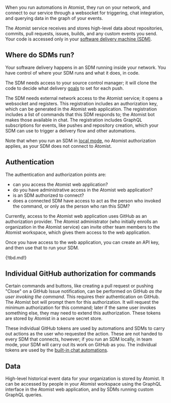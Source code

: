 When you run automations in Atomist, they run on your network, and connect to our service
through a websocket for triggering, chat integration, and querying data in the graph of your events.

The Atomist service receives and stores high-level data about repositories, commits, pull requests, issues, builds, and any custom events you send. Your code is accessed only in your [software delivery machine (SDM)](sdm.md).

## Where do SDMs run?

Your software delivery happens in an SDM running inside your network. You have control of where your
SDM runs and what it does, in code.

The SDM needs access to your source control manager; it will clone the code to decide what delivery 
[goals](goal.md) to set for each push.
<!-- todo: change 'version control' to 'source control' everywhere? -->

The SDM needs external network access to the Atomist service; it opens a websocket and registers. This
registration includes an authorization key, which can be generated in the Atomist web application.
The registration includes a list of commands that this SDM responds to; the Atomist bot makes those available
in chat. The registration includes GraphQL subscriptions for events, like pushes and repository creation,
which your SDM can use to trigger a delivery flow and other automations.

Note that when you run an SDM in [local mode](../developer/local.md), no Atomist authorization applies,
as your SDM does not connect to Atomist. 

## Authentication

The authentication and authorization points are:

*  can you access the Atomist web application?
*  do you have administrative access in the Atomist web application?
*  is an SDM authorized to connect?
*  does a connected SDM have access to act as the person who invoked the command, or only as the person who 
ran this SDM?

Currently, access to the Atomist web application uses GitHub as an authorization provider. 
The Atomist administrator (who initially enrolls an organization in the Atomist service) can invite
other team members to the Atomist workspace, which gives them access to the web application.

Once you have access to the web application, you can create an API key, and then use that to run your SDM.

<!-- TODO what gives them admin access? -->
<!-- TODO can anyone in the workspace run an SDM? who can make a key that will get real tokens? -->


{!tbd.md!} <!-- add authorization section about permission levels -->

## Individual GitHub authorization for commands

Certain commands and buttons, like creating a pull request or pushing "Close" on a GitHub Issue notification,
can be performed on GitHub _as the user invoking the command_. This requires their authentication on GitHub.
The Atomist bot will prompt them for this authorization. It will request the minimum authorization for this
command; later if the same user invokes something else, they may need to extend this authorization. These tokens are stored by Atomist in a secure secret store. 

These individual GitHub tokens are used by automations and SDMs to carry out actions
as the user who requested the action. These are not handed to every SDM that connects, however; if you
run an SDM locally, in team mode, your SDM will carry out its work on GitHub as you.
The individual tokens are used by the [built-in chat automations](../user/lifecycle.md).

## Data

High-level historical event data for your organization is stored by Atomist. It can be accessed by people in your
Atomist workspace using the GraphQL interface in the Atomist web application, and by SDMs running custom
GraphQL queries.
